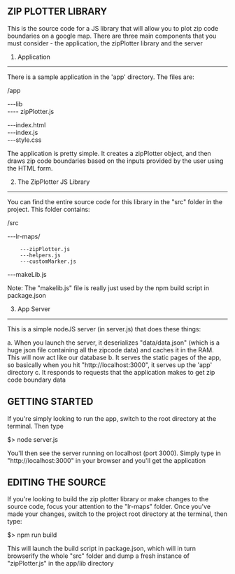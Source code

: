 ZIP PLOTTER LIBRARY
---------------------
This is the source code for a JS library that will allow you to plot zip code boundaries
on a google map. There are three main components that you must consider - the application, the zipPlotter library
and the server

1. Application
-----------------
There is a sample application in the 'app' directory. The files are:

/app
  
  ---lib								
      ---- zipPlotter.js		
    
  ---index.html					
  ---index.js					
  ---style.css					

The application is pretty simple. It creates a zipPlotter object, and then draws zip code boundaries based on the inputs provided by the user using the HTML form.

2. The ZipPlotter JS Library
-----------------------------
You can find the entire source code for this library in the "src" folder in the project. This folder contains:

/src

---lr-maps/

        ---zipPlotter.js		
        ---helpers.js			
        ---customMarker.js		
      
---makeLib.js						
  
Note: The "makelib.js" file is really just used by the npm build script in package.json

3. App Server
--------------
This is a simple nodeJS server (in server.js) that does these things:

a. When you launch the server, it deserializes "data/data.json" (which is a huge json file containing all the zipcode data) and caches it in the RAM. This will now act like our database
b. It serves the static pages of the app, so basically when you hit "http://localhost:3000", it serves up the 'app' directory
c. It responds to requests that the application makes to get zip code boundary data


GETTING STARTED
----------------
If you're simply looking to run the app, switch to the root directory at the terminal. Then type

$> node server.js

You'll then see the server running on localhost (port 3000). Simply type in "http://localhost:3000" in your browser and you'll get the application

EDITING THE SOURCE
-------------------
If you're looking to build the zip plotter library or make changes to the source code, focus your attention to the "lr-maps" folder. Once you've made your changes, switch
to the project root directory at the terminal, then type:

$> npm run build

This will launch the build script in package.json, which will in turn browserify the whole "src" folder and dump a fresh instance of "zipPlotter.js" in the app/lib directory